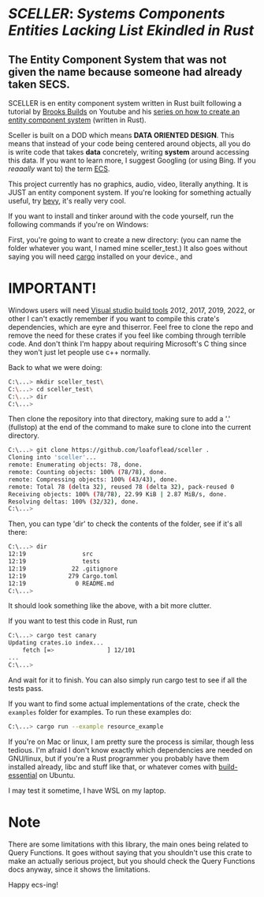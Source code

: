 # _SCELLER_: <i>Systems Components Entities Lacking List Ekindled in Rust</i>

## The Entity Component System that was **not** given the name because someone had already taken SECS.

<p1>SCELLER is en entity component system written in Rust built following a tutorial by [Brooks Builds](https://www.youtube.com/channel/UCT1-XRVnJA-wws2bfbLbFcQ) on Youtube and his [series on how to create an entity component system](https://www.youtube.com/watch?v=CTuTEi4YUb8&list=PLrmY5pVcnuE_SQSzGPWUJrf9Yo-YNeBYs) (written in Rust).</p1>

<p1>Sceller is built on a DOD which means **DATA ORIENTED DESIGN**. This means that instead of your code being centered around objects, all you do is write code that takes **data** concretely, writing **system** around accessing this data. If you want to learn more, I suggest Googling (or using Bing. If you *reaaally* want to) the term [ECS](https://en.wikipedia.org/wiki/Entity_component_system).</p1>

This project currently has no graphics, audio, video, literally anything. It is JUST an entity component system. If you're looking for something actually useful, try [bevy](https://bevyengine.org/), it's really very cool. 

If you want to install and tinker around with the code yourself, run the following commands if you're on Windows:

First, you're going to want to create a new directory: (you can name the folder whatever you want, I named mine sceller_test.) It also goes without saying you will need [cargo](https://doc.rust-lang.org/cargo/getting-started/installation.html) installed on your device., and 

# IMPORTANT!

Windows users will need [Visual studio build tools](https://visualstudio.microsoft.com/downloads/) 2012, 2017, 2019, 2022, or other I can't exactly remember if you want to compile this crate's dependencies, which are eyre and thiserror. Feel free to clone the repo and remove the need for these crates if you feel like combing through terrible code. And don't think I'm happy about requiring Microsoft's C thing since they won't just let people use c++ normally.

Back to what we were doing:

```bash
C:\...> mkdir sceller_test\
C:\...> cd sceller_test\
C:\...> dir
C:\...> 
```
Then clone the repository into that directory, making sure to add a '.' (fullstop) at the end of the command to make sure to clone into the current directory.
```bash
C:\...> git clone https://github.com/loafoflead/sceller .
Cloning into 'sceller'...
remote: Enumerating objects: 78, done.
remote: Counting objects: 100% (78/78), done.
remote: Compressing objects: 100% (43/43), done.
remote: Total 78 (delta 32), reused 78 (delta 32), pack-reused 0
Receiving objects: 100% (78/78), 22.99 KiB | 2.87 MiB/s, done.
Resolving deltas: 100% (32/32), done.
C:\...> 
```
Then, you can type 'dir' to check the contents of the folder, see if it's all there:
```bash
C:\...> dir
12:19                src
12:19                tests
12:19             22 .gitignore
12:19            279 Cargo.toml
12:19              0 README.md
C:\...>
```
It should look something like the above, with a bit more clutter.

If you want to test this code in Rust, run 
```bash
C:\...> cargo test canary
Updating crates.io index...
    fetch [=>               ] 12/101
...
C:\...>
```
And wait for it to finish. You can also simply run cargo test to see if all the tests pass. 

If you want to find some actual implementations of the crate, check the ```examples``` folder for examples. To run these examples do:
```bash
C:\...> cargo run --example resource_example
```

If you're on Mac or linux, I am pretty sure the process is similar, though less tedious. 
I'm afraid I don't know exactly which dependencies are needed on GNU/linux, but if you're a Rust 
programmer you probably have them installed already, libc and stuff like that, or whatever comes with [build-essential](https://askubuntu.com/questions/158996/how-do-i-get-the-libc-development-libraries-for-ubuntu-12-04) on Ubuntu.

I may test it sometime, I have WSL on my laptop.

# Note

There are some limitations with this library, the main ones being related to Query Functions. 
It goes without saying that you shouldn't use this crate to make an actually serious project, but 
you should check the Query Functions docs anyway, since it shows the limitations.

Happy ecs-ing!